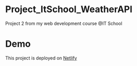 # Project_ItSchool_WeatherAPI

Project 2 from my web development course @IT School

# Demo
This project is deployed on [Netlify](https://proiect-itschool-vremeait-alinsima.netlify.app/)
